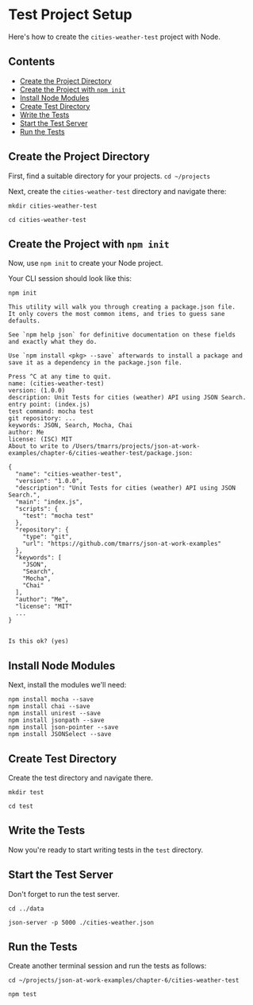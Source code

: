 Test Project Setup
==================
Here's how to create the `cities-weather-test` project with Node.


## Contents
- [Create the Project Directory](#create-the-project-directory)
- [Create the Project with `npm init`](#create-the-project-with-npm-init)
- [Install Node Modules](#install-node-modules)
- [Create Test Directory](#create-test-directory)
- [Write the Tests](#write-the-tests)
- [Start the Test Server](#start-the-test-server)
- [Run the Tests](#run-the-tests)


## Create the Project Directory
First, find a suitable directory for your projects.
`cd ~/projects`

Next, create the `cities-weather-test` directory and navigate there:
```
mkdir cities-weather-test

cd cities-weather-test
```

## Create the Project with `npm init`
Now, use `npm init` to create your Node project.

Your CLI session should look like this:
```
npm init

This utility will walk you through creating a package.json file.
It only covers the most common items, and tries to guess sane defaults.

See `npm help json` for definitive documentation on these fields
and exactly what they do.

Use `npm install <pkg> --save` afterwards to install a package and
save it as a dependency in the package.json file.

Press ^C at any time to quit.
name: (cities-weather-test)
version: (1.0.0)
description: Unit Tests for cities (weather) API using JSON Search.
entry point: (index.js)
test command: mocha test
git repository: ...
keywords: JSON, Search, Mocha, Chai
author: Me
license: (ISC) MIT
About to write to /Users/tmarrs/projects/json-at-work-examples/chapter-6/cities-weather-test/package.json:

{
  "name": "cities-weather-test",
  "version": "1.0.0",
  "description": "Unit Tests for cities (weather) API using JSON Search.",
  "main": "index.js",
  "scripts": {
    "test": "mocha test"
  },
  "repository": {
    "type": "git",
    "url": "https://github.com/tmarrs/json-at-work-examples"
  },
  "keywords": [
    "JSON",
    "Search",
    "Mocha",
    "Chai"
  ],
  "author": "Me",
  "license": "MIT"
  ...
}


Is this ok? (yes)
```

## Install Node Modules
Next, install the modules we'll need:
```
npm install mocha --save
npm install chai --save
npm install unirest --save
npm install jsonpath --save
npm install json-pointer --save 
npm install JSONSelect --save 
```

## Create Test Directory
Create the test directory and navigate there.
```
mkdir test

cd test
```

## Write the Tests
Now you're ready to start writing tests in the `test` directory.


## Start the Test Server
Don't forget to run the test server.
```
cd ../data

json-server -p 5000 ./cities-weather.json
```


## Run the Tests
Create another terminal session and run the tests as follows:
```
cd ~/projects/json-at-work-examples/chapter-6/cities-weather-test

npm test
```
